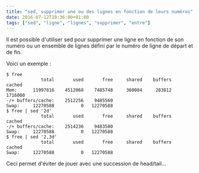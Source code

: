 ```yaml
---
title: "sed, supprimer une ou des lignes en fonction de leurs numéros"
date: 2016-07-12T10:36:00+01:00
tags: ["sed", "ligne", "lignes", "supprimer", "entre"]
---
```

Il est possible d'utiliser sed pour supprimer une ligne en fonction de son numéro ou un ensemble de lignes défini par le numéro de ligne de départ et de fin.

Voici un exemple :


```
$ free 
             total       used       free     shared    buffers     cached
Mem:      11997816    4512068    7485748     360084     283812    1716000
-/+ buffers/cache:    2512256    9485560
Swap:     12270588          0   12270588
$ free | sed '2d'
             total       used       free     shared    buffers     cached
-/+ buffers/cache:    2514236    9483580
Swap:     12270588          0   12270588
$ free | sed '2,3d'
             total       used       free     shared    buffers     cached
Swap:     12270588          0   12270588
```

Ceci permet d'éviter de jouer avec une succession de head/tail...

